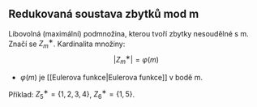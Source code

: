 ## Redukovaná soustava zbytků mod m 
Libovolná (maximální) podmnožina, kterou tvoří zbytky nesoudělné s m. 
Značí se $Z^∗_m$. 
Kardinalita množiny: 
$$
|Z^∗_m| = \varphi(m)
$$ 
- $\varphi(m)$ je [[Eulerova funkce|Eulerova funkce]] v bodě m. 

Příklad: 
$Z^∗_5 = \{1, 2, 3, 4\}$, 
$Z^∗_6 = \{1, 5\}$.